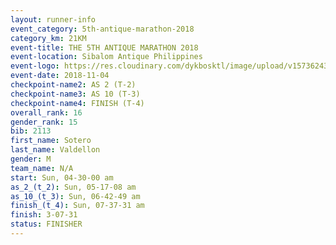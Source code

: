 ```yaml
---
layout: runner-info 
event_category: 5th-antique-marathon-2018 
category_km: 21KM 
event-title: THE 5TH ANTIQUE MARATHON 2018 
event-location: Sibalom Antique Philippines 
event-logo: https://res.cloudinary.com/dykbosktl/image/upload/v1573624328/Logo/5th-Antique-Marathon-2018-Teaser_yficzt.jpg 
event-date: 2018-11-04 
checkpoint-name2: AS 2 (T-2) 
checkpoint-name3: AS 10 (T-3) 
checkpoint-name4: FINISH (T-4) 
overall_rank: 16
gender_rank: 15
bib: 2113
first_name: Sotero
last_name: Valdellon
gender: M
team_name: N/A
start: Sun, 04-30-00 am
as_2_(t_2): Sun, 05-17-08 am
as_10_(t_3): Sun, 06-42-49 am
finish_(t_4): Sun, 07-37-31 am
finish: 3-07-31
status: FINISHER
---
```

